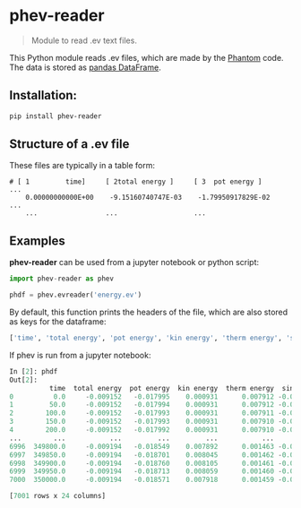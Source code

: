 # phev-reader
> Module to read .ev text files.


This Python module reads .ev files, which are made by the [Phantom](https://github.com/danieljprice/phantom) code. The data is stored as [pandas DataFrame](https://pandas.pydata.org/docs/reference/api/pandas.DataFrame.html). 


## Installation: 

```bash
pip install phev-reader
```

## Structure of a .ev file

These files are typically in a table form:

```text
# [ 1         time]     [ 2total energy ]     [ 3  pot energy ]     ...
    0.00000000000E+00    -9.15160740747E-03    -1.79950917829E-02   ...
    ...                 ...                   ...
```


## Examples

**phev-reader** can be used from a jupyter notebook or python script:

```python
import phev-reader as phev

phdf = phev.evreader('energy.ev')
```

By default, this function prints the headers of the file, which are also stored as keys for the dataframe:

```python
['time', 'total energy', 'pot energy', 'kin energy', 'therm energy', 'sink pot', 'sink kin', 'sink orb', 'comp orb', 'env pot', 'env energy', 'bound kin', 'unbound kin', 'bound mass', 'unbound mass', 'p-p pot', 'p-s pot', 'tot ang mom', 'b ang mom', 'ub ang mom', 'orb ang mom', 'gas energy', 'fallback', 'fallback mom']
```

If phev is run from a jupyter notebook:
```python
In [2]: phdf
Out[2]: 
          time  total energy  pot energy  kin energy  therm energy  sink pot  sink kin  sink orb  ...   p-s pot  tot ang mom  b ang mom  ub ang mom  orb ang mom  gas energy  fallback  fallback mom
0          0.0     -0.009152   -0.017995    0.000931      0.007912 -0.000615  0.000768  0.000154  ... -0.011739    15.804520   2.753940    0.000000    13.050580   -0.011576       0.0           0.0
1         50.0     -0.009152   -0.017994    0.000931      0.007912 -0.000615  0.000768  0.000154  ... -0.011738    15.804525   2.752241    0.000000    13.052284   -0.011575       0.0           0.0
2        100.0     -0.009152   -0.017993    0.000931      0.007911 -0.000615  0.000768  0.000154  ... -0.011737    15.804530   2.752194    0.000000    13.052336   -0.011575       0.0           0.0
3        150.0     -0.009152   -0.017993    0.000931      0.007910 -0.000615  0.000768  0.000154  ... -0.011737    15.804537   2.752197    0.000000    13.052340   -0.011575       0.0           0.0
4        200.0     -0.009152   -0.017992    0.000931      0.007910 -0.000615  0.000768  0.000154  ... -0.011737    15.804543   2.752238    0.000000    13.052305   -0.011574       0.0           0.0
...        ...           ...         ...         ...           ...       ...       ...       ...  ...       ...          ...        ...         ...          ...         ...       ...           ...
6996  349800.0     -0.009194   -0.018549    0.007892      0.001463 -0.012831  0.006697 -0.006134  ... -0.005224    15.811252   6.786975    7.449286     1.574991   -0.004029       0.0           0.0
6997  349850.0     -0.009194   -0.018701    0.008045      0.001462 -0.012982  0.006848 -0.006134  ... -0.005225    15.811252   6.780038    7.456772     1.574443   -0.004029       0.0           0.0
6998  349900.0     -0.009194   -0.018760    0.008105      0.001461 -0.013041  0.006907 -0.006134  ... -0.005225    15.811252   6.772186    7.464296     1.574770   -0.004028       0.0           0.0
6999  349950.0     -0.009194   -0.018713    0.008059      0.001460 -0.012997  0.006862 -0.006135  ... -0.005223    15.811252   6.764819    7.470044     1.576390   -0.004026       0.0           0.0
7000  350000.0     -0.009194   -0.018571    0.007918      0.001459 -0.012858  0.006721 -0.006137  ... -0.005220    15.811252   6.753799    7.477806     1.579647   -0.004024       0.0           0.0

[7001 rows x 24 columns]

```

